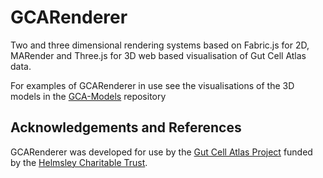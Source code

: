 # GCARenderer

Two and  three dimensional rendering systems based on Fabric.js for 2D,
MARender and Three.js for 3D web based visualisation of Gut Cell Atlas data.

For examples of GCARenderer in use see the visualisations of the
3D models in the
[GCA-Models](https://github.com/Comparative-Pathology/GCA-Models)
repository

## Acknowledgements and References

GCARenderer was developed for use by the
<a
href="https://www.ed.ac.uk/comparative-pathology/the-gut-cell-atlas-project">
Gut Cell Atlas Project</a>
funded by the
<a
href="https://helmsleytrust.org/">
Helmsley Charitable Trust</a>.

